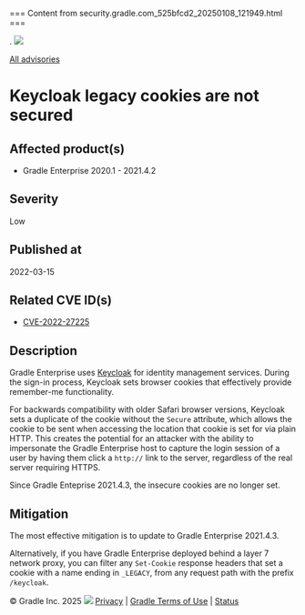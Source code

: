 === Content from security.gradle.com_525bfcd2_20250108_121949.html ===

.
[![](/assets/img/98abe277ff094e554056b42b0ea1c0fb.header-logo.svg)](https://gradle.com)

[All advisories](/)
# Keycloak legacy cookies are not secured

## Affected product(s)

* Gradle Enterprise 2020.1 - 2021.4.2

## Severity

Low

## Published at

2022-03-15

## Related CVE ID(s)

* [CVE-2022-27225](https://cve.mitre.org/cgi-bin/cvename.cgi?name=CVE-2022-27225)

## Description

Gradle Enterprise uses [Keycloak](https://www.keycloak.org/downloads.html) for identity management services.
During the sign-in process, Keycloak sets browser cookies that effectively provide remember-me functionality.

For backwards compatibility with older Safari browser versions, Keycloak sets a duplicate of the cookie without the `Secure` attribute,
which allows the cookie to be sent when accessing the location that cookie is set for via plain HTTP.
This creates the potential for an attacker with the ability to impersonate the Gradle Enterprise host to capture the login session of a user by
having them click a `http://` link to the server, regardless of the real server requiring HTTPS.

Since Gradle Enteprise 2021.4.3, the insecure cookies are no longer set.

## Mitigation

The most effective mitigation is to update to Gradle Enterprise 2021.4.3.

Alternatively, if you have Gradle Enterprise deployed behind a layer 7 network proxy,
you can filter any `Set-Cookie` response headers that set a cookie with a name ending in `_LEGACY`,
from any request path with the prefix `/keycloak`.

© Gradle Inc. 2025
![](/assets/img/a2cf0da4490c1245d3634f57f2e4d8b1.footer-logo.svg)
[Privacy](https://gradle.com/help/legal-privacy)
|
[Gradle Terms of Use](https://gradle.com/help/legal-terms-of-use)
|
[Status](https://status.gradle.com)


